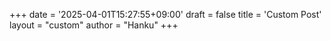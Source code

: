 +++
date = '2025-04-01T15:27:55+09:00'
draft = false
title = 'Custom Post'
layout = "custom"
author = "Hanku"
+++
